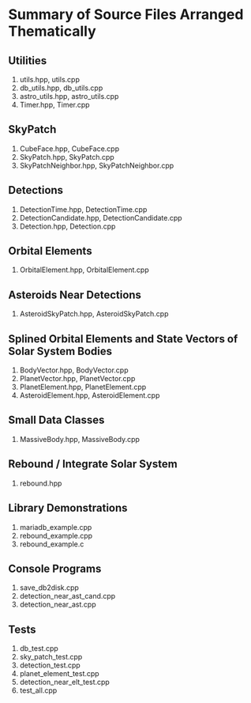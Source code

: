 # Summary of Source Files Arranged Thematically

## Utilities
1. utils.hpp, utils.cpp
2. db_utils.hpp, db_utils.cpp
3. astro_utils.hpp, astro_utils.cpp
4. Timer.hpp, Timer.cpp

## SkyPatch
1. CubeFace.hpp, CubeFace.cpp
2. SkyPatch.hpp, SkyPatch.cpp
3. SkyPatchNeighbor.hpp, SkyPatchNeighbor.cpp

## Detections
1. DetectionTime.hpp, DetectionTime.cpp
2. DetectionCandidate.hpp, DetectionCandidate.cpp
3. Detection.hpp, Detection.cpp

## Orbital Elements
1. OrbitalElement.hpp, OrbitalElement.cpp

## Asteroids Near Detections
1. AsteroidSkyPatch.hpp, AsteroidSkyPatch.cpp

## Splined Orbital Elements and State Vectors of Solar System Bodies
1. BodyVector.hpp, BodyVector.cpp
2. PlanetVector.hpp, PlanetVector.cpp
3. PlanetElement.hpp, PlanetElement.cpp
4. AsteroidElement.hpp, AsteroidElement.cpp

## Small Data Classes
1. MassiveBody.hpp, MassiveBody.cpp

## Rebound / Integrate Solar System
1. rebound.hpp

## Library Demonstrations
1. mariadb_example.cpp
2. rebound_example.cpp
3. rebound_example.c

## Console Programs
1. save_db2disk.cpp
2. detection_near_ast_cand.cpp
3. detection_near_ast.cpp

## Tests
1. db_test.cpp
2. sky_patch_test.cpp
3. detection_test.cpp
4. planet_element_test.cpp
5. detection_near_elt_test.cpp
6. test_all.cpp
